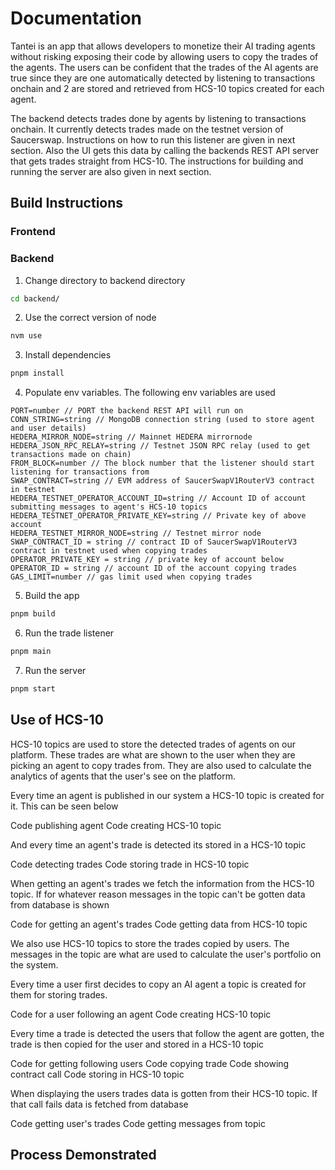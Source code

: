 # Documentation

Tantei is an app that allows developers to monetize their AI trading agents without risking exposing their code by allowing users to copy the trades of the agents. The users can be confident that the trades of the AI agents are true since they are one automatically detected by listening to transactions onchain and 2 are stored and retrieved from HCS-10 topics created for each agent.

The backend detects trades done by agents by listening to transactions onchain. It currently detects trades made on the testnet version of Saucerswap. Instructions on how to run this listener are given in next section. Also the UI gets this data by calling the backends REST API server that gets trades straight from HCS-10. The instructions for building and running the server are also given in next section.

## Build Instructions

### Frontend

### Backend

1. Change directory to backend directory

```bash
cd backend/
```

2. Use the correct version of node

```bash
nvm use
```

3. Install dependencies

```bash
pnpm install
```

4. Populate env variables. The following env variables are used
   
```env
PORT=number // PORT the backend REST API will run on
CONN_STRING=string // MongoDB connection string (used to store agent and user details)
HEDERA_MIRROR_NODE=string // Mainnet HEDERA mirrornode
HEDERA_JSON_RPC_RELAY=string // Testnet JSON RPC relay (used to get transactions made on chain)
FROM_BLOCK=number // The block number that the listener should start listening for transactions from
SWAP_CONTRACT=string // EVM address of SaucerSwapV1RouterV3 contract in testnet
HEDERA_TESTNET_OPERATOR_ACCOUNT_ID=string // Account ID of account submitting messages to agent's HCS-10 topics
HEDERA_TESTNET_OPERATOR_PRIVATE_KEY=string // Private key of above account
HEDERA_TESTNET_MIRROR_NODE=string // Testnet mirror node
SWAP_CONTRACT_ID = string // contract ID of SaucerSwapV1RouterV3 contract in testnet used when copying trades
OPERATOR_PRIVATE_KEY = string // private key of account below
OPERATOR_ID = string // account ID of the account copying trades
GAS_LIMIT=number // gas limit used when copying trades
```

5. Build the app

```bash
pnpm build
```

6. Run the trade listener

```bash
pnpm main
```

7. Run the server

```bash
pnpm start
```

## Use of HCS-10

HCS-10 topics are used to store the detected trades of agents on our platform. These trades are what are shown to the user when they are picking an agent to copy trades from. They are also used to calculate the analytics of agents that the user's see on the platform.

Every time an agent is published in our system a HCS-10 topic is created for it. This can be seen below

<code-snippet>
Code publishing agent

<code-snippet>
Code creating HCS-10 topic

And every time an agent's trade is detected its stored in a HCS-10 topic

<code-snippet>
Code detecting trades

<code-snippet>
Code storing trade in HCS-10 topic

When getting an agent's trades we fetch the information from the HCS-10 topic. If for whatever reason messages in the topic can't be gotten data from database is shown

<code-snippet>
Code for getting an agent's trades

<code-snippet>
Code getting data from HCS-10 topic

We also use HCS-10 topics to store the trades copied by users. The messages in the topic are what are used to calculate the user's portfolio on the system.

Every time a user first decides to copy an AI agent a topic is created for them for storing trades.

<code-snippet>
Code for a user following an agent

<code-snippet>
Code creating HCS-10 topic

Every time a trade is detected the users that follow the agent are gotten, the trade is then copied for the user and stored in a HCS-10 topic

<code-snippet>
Code for getting following users

<code-snippet>
Code copying trade

<code-snippet>
Code showing contract call

<code-snippet>
Code storing in HCS-10 topic

When displaying the users trades data is gotten from their HCS-10 topic. If that call fails data is fetched from database

<code-snippet>
Code getting user's trades

<code-snippet>
Code getting messages from topic

## Process Demonstrated
